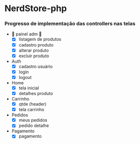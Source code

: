# NerdStore-php

### Progresso de implementação das controllers nas telas

- 🔐 painel adm 🔐
  - [x] listagem de produtos
  - [x] cadastro produto
  - [x] alterar produto
  - [x] excluir produto

- Auth
  - [x] cadastro usuário
  - [x] login
  - [x] logout

- Home
  - [x] tela inicial
  - [x] detalhes produto

- Carrinho
  - [x] qtde (header)
  - [x] tela carrinho

- Pedidos
  - [x] meus pedidos
  - [x] pedido detalhe

- Pagamento
  - [x] pagamento
